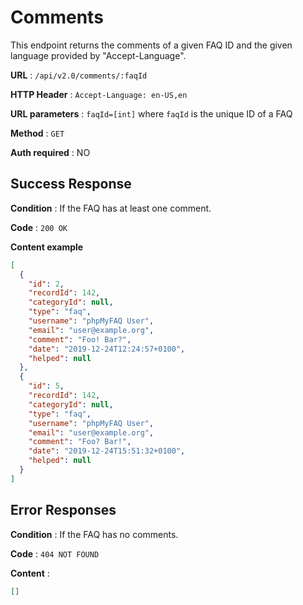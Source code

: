 # Comments

This endpoint returns the comments of a given FAQ ID and the given language provided by "Accept-Language".

**URL** : `/api/v2.0/comments/:faqId`

**HTTP Header** : `Accept-Language: en-US,en`

**URL parameters** : `faqId=[int]` where `faqId` is the unique ID of a FAQ

**Method** : `GET`

**Auth required** : NO

## Success Response

**Condition** : If the FAQ has at least one comment.

**Code** : `200 OK`

**Content example**

```json
[
  {
    "id": 2,
    "recordId": 142,
    "categoryId": null,
    "type": "faq",
    "username": "phpMyFAQ User",
    "email": "user@example.org",
    "comment": "Foo! Bar?",
    "date": "2019-12-24T12:24:57+0100",
    "helped": null
  },
  {
    "id": 5,
    "recordId": 142,
    "categoryId": null,
    "type": "faq",
    "username": "phpMyFAQ User",
    "email": "user@example.org",
    "comment": "Foo? Bar!",
    "date": "2019-12-24T15:51:32+0100",
    "helped": null
  }
]
```

## Error Responses

**Condition** : If the FAQ has no comments.

**Code** : `404 NOT FOUND`

**Content** :

```json
[]
```
